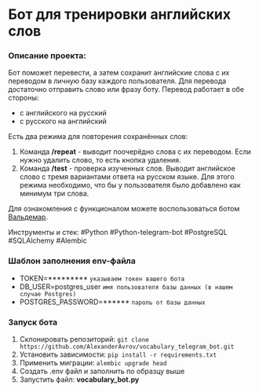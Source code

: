 # Бот для тренировки английских слов


### Описание проекта:

Бот поможет перевести, а затем сохранит английские слова с их переводом в личную базу каждого пользователя. Для перевода достаточно отправить слово или фразу боту. Перевод работает в обе стороны:
- с английского на русский
- с русского на английский

Есть два режима для повторения сохранённых слов:
1. Команда **/repeat** - выводит поочерёдно слова с их переводом. Если нужно удалить слово, то есть кнопка удаления.
2. Команда **/test** - проверка изученных слов. Выводит английское слово с тремя вариантами ответа на русском языке. Для этого режима необходимо, что бы у пользователя было добавлено как минимум три слова. 

Для ознакомления с функционалом можете воспользоваться ботом [Вальдемар](https://t.me/first_valdemar_bot).

Инструменты и стек: #Python #Python-telegram-bot #PostgreSQL #SQLAlchemy #Alembic

### Шаблон заполнения env-файла

- TOKEN=*********  `указываем токен вашего бота`
- DB_USER=postgres_user  `имя пользователя базы данных (в нашем случае Postgres)`
- POSTGRES_PASSWORD=******  `пароль от базы данных`
  


### Запуск бота

1.  Склонировать репозиторий:  `git clone https://github.com/AlexanderAvrov/vocabulary_telegram_bot.git`
2.  Установить зависимости:  `pip install -r requirements.txt`
3.  Применить миграции:  `alembic upgrade head`
4.  Создать .env файл и заполнить по образцу выше
5.  Запустить файл: **vocabulary_bot.py**
